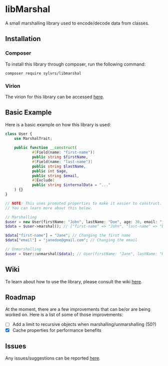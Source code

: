 # libMarshal
A small marshalling library used to encode/decode data from classes.

## Installation
### Composer
To install this library through composer, run the following command:
```
composer require sylvrs/libmarshal
```
### Virion
The virion for this library can be accessed [here](https://poggit.pmmp.io/ci/sylvrs/libMarshal/libMarshal).

## Basic Example
Here is a basic example on how this library is used:
```php
class User {
	use MarshalTrait;
	
	public function __construct(
            #[Field(name: "first-name")]
            public string $firstName,
            #[Field(name: "last-name")]
            public string $lastName,
            public int $age,
            public string $email,
            #[Exclude]
            public string $internalData = "..."
	) {}
}

// NOTE: This uses promoted properties to make it easier to construct.
// You can learn more about this below.

// Marshalling
$user = new User(firstName: "John", lastName: "Doe", age: 30, email: "johndoe@gmail.com");
$data = $user->marshal(); // ["first-name" => "John", "last-name" => "Doe", "age" => 30, "email" => "johndoe@gmail.com"]

$data["first-name"] = "Jane"; // Changing the first name
$data["email"] = "janedoe@gmail.com"; // Changing the email

// Unmarshalling
$user = User::unmarshal($data); // User(firstName: "Jane", lastName: "Doe", age: 30, email: "janedoe@gmail.com")
```

## Wiki
To learn about how to use the library, please consult the wiki [here](https://github.com/sylvrs/libMarshal/wiki).

## Roadmap
At the moment, there are a few improvements that can be/or are being worked on. Here is a list of some of those improvements:
- [ ] Add a limit to recursive objects when marshalling/unmarshalling (50?)
- [X] Cache properties for performance benefits

## Issues
Any issues/suggestions can be reported [here](https://github.com/sylvrs/libMarshal/issues).
